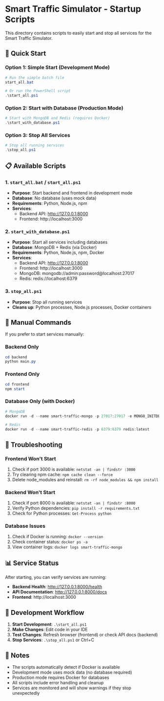 # Smart Traffic Simulator - Startup Scripts

This directory contains scripts to easily start and stop all services for the Smart Traffic Simulator.

## 🚀 Quick Start

### Option 1: Simple Start (Development Mode)
```powershell
# Run the simple batch file
start_all.bat

# Or run the PowerShell script
.\start_all.ps1
```

### Option 2: Start with Database (Production Mode)
```powershell
# Start with MongoDB and Redis (requires Docker)
.\start_with_database.ps1
```

### Option 3: Stop All Services
```powershell
# Stop all running services
.\stop_all.ps1
```

## 📋 Available Scripts

### 1. `start_all.bat` / `start_all.ps1`
- **Purpose**: Start backend and frontend in development mode
- **Database**: No database (uses mock data)
- **Requirements**: Python, Node.js, npm
- **Services**:
  - Backend API: http://127.0.0.1:8000
  - Frontend: http://localhost:3000

### 2. `start_with_database.ps1`
- **Purpose**: Start all services including databases
- **Database**: MongoDB + Redis (via Docker)
- **Requirements**: Python, Node.js, npm, Docker
- **Services**:
  - Backend API: http://127.0.0.1:8000
  - Frontend: http://localhost:3000
  - MongoDB: mongodb://admin:password@localhost:27017
  - Redis: redis://localhost:6379

### 3. `stop_all.ps1`
- **Purpose**: Stop all running services
- **Cleans up**: Python processes, Node.js processes, Docker containers

## 🔧 Manual Commands

If you prefer to start services manually:

### Backend Only
```powershell
cd backend
python main.py
```

### Frontend Only
```powershell
cd frontend
npm start
```

### Database Only (with Docker)
```powershell
# MongoDB
docker run -d --name smart-traffic-mongo -p 27017:27017 -e MONGO_INITDB_ROOT_USERNAME=admin -e MONGO_INITDB_ROOT_PASSWORD=password mongo:latest

# Redis
docker run -d --name smart-traffic-redis -p 6379:6379 redis:latest
```

## 🐛 Troubleshooting

### Frontend Won't Start
1. Check if port 3000 is available: `netstat -an | findstr :3000`
2. Try clearing npm cache: `npm cache clean --force`
3. Delete node_modules and reinstall: `rm -rf node_modules && npm install`

### Backend Won't Start
1. Check if port 8000 is available: `netstat -an | findstr :8000`
2. Verify Python dependencies: `pip install -r requirements.txt`
3. Check for Python processes: `Get-Process python`

### Database Issues
1. Check if Docker is running: `docker --version`
2. Check container status: `docker ps -a`
3. View container logs: `docker logs smart-traffic-mongo`

## 📊 Service Status

After starting, you can verify services are running:

- **Backend Health**: http://127.0.0.1:8000/health
- **API Documentation**: http://127.0.0.1:8000/docs
- **Frontend**: http://localhost:3000

## 🔄 Development Workflow

1. **Start Development**: `.\start_all.ps1`
2. **Make Changes**: Edit code in your IDE
3. **Test Changes**: Refresh browser (frontend) or check API docs (backend)
4. **Stop Services**: `.\stop_all.ps1` or Ctrl+C

## 📝 Notes

- The scripts automatically detect if Docker is available
- Development mode uses mock data (no database required)
- Production mode requires Docker for databases
- All scripts include error handling and cleanup
- Services are monitored and will show warnings if they stop unexpectedly
